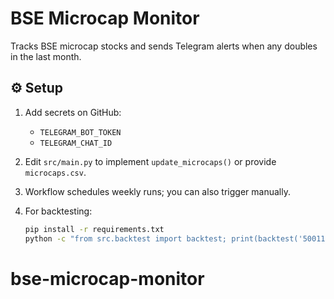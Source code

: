 # BSE Microcap Monitor

Tracks BSE microcap stocks and sends Telegram alerts when any doubles in the last month.

## ⚙️ Setup

1. Add secrets on GitHub:
   - `TELEGRAM_BOT_TOKEN`
   - `TELEGRAM_CHAT_ID`

2. Edit `src/main.py` to implement `update_microcaps()` or provide `microcaps.csv`.

3. Workflow schedules weekly runs; you can also trigger manually.

4. For backtesting:
   ```bash
   pip install -r requirements.txt
   python -c "from src.backtest import backtest; print(backtest('500112','2020-01-01','2025-07-17'))"
# bse-microcap-monitor
